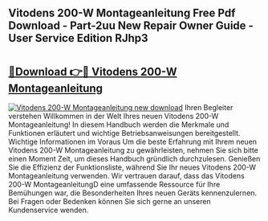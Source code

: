 ## Vitodens 200-W Montageanleitung Free Pdf Download - Part-2uu New Repair Owner Guide - User Service Edition RJhp3

# <h2><a href="http://df74mug.blite.top/?on=Vitodens+200-W+Montageanleitung">🔗Download 👉🔴 Vitodens 200-W Montageanleitung</a></h2>

[![Vitodens 200-W Montageanleitung new download](https://i.imgur.com/lujVjoI.png)](http://df74mug.blite.top/?on=Vitodens+200-W+Montageanleitung)
Ihren Begleiter verstehen Willkommen in der Welt Ihres neuen Vitodens 200-W Montageanleitung! In diesem Handbuch werden die Merkmale und Funktionen erläutert und wichtige Betriebsanweisungen bereitgestellt. Wichtige Informationen im Voraus Um die beste Erfahrung mit Ihrem neuen Vitodens 200-W Montageanleitung zu gewährleisten, nehmen Sie sich bitte einen Moment Zeit, um dieses Handbuch gründlich durchzulesen. Genießen Sie die Effizienz der Funktionsliste, während Sie Ihr neues Vitodens 200-W Montageanleitung verwenden. Wir vertrauen darauf, dass das Vitodens 200-W MontageanleitungD eine umfassende Ressource für Ihre Bemühungen war, die Besonderheiten Ihres neuen Geräts kennenzulernen. Bei Fragen oder Bedenken können Sie sich gerne an unseren Kundenservice wenden.
